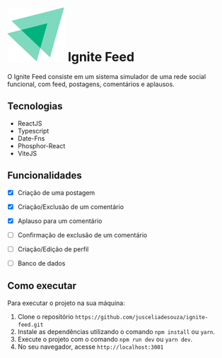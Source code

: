 # ![Ignite Feed](public/ignite.svg) Ignite Feed 

O Ignite Feed consiste em um sistema simulador de uma rede social funcional, com feed, postagens, comentários e aplausos.

## Tecnologias

- ReactJS
- Typescript
- Date-Fns
- Phosphor-React
- ViteJS

## Funcionalidades

- [x] Criação de uma postagem
- [x] Criação/Exclusão de um comentário
- [x] Aplauso para um comentário
- [ ] Confirmação de exclusão de um comentário 
- [ ] Criação/Edição de perfil
- [ ] Banco de dados


## Como executar

Para executar o projeto na sua máquina:

1. Clone o repositório `https://github.com/jusceliadesouza/ignite-feed.git`
2. Instale as dependências utilizando o comando `npm install` ou `yarn`.
3. Execute o projeto com o comando `npm run dev` ou `yarn dev`.
4. No seu navegador, acesse `http://localhost:3001`
